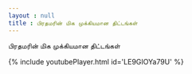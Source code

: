 ```yaml
---
layout : null
title : பிரதமரின் மிக முக்கியமான திட்டங்கள்
---
```


பிரதமரின் மிக முக்கியமான திட்டங்கள்



{% include youtubePlayer.html id='LE9GIOYa79U' %}
